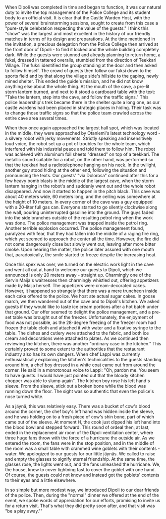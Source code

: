 
When Dipoli was completed in time and began to function, it was our natural duty to invite the top management of the Police College and its student body to an official visit. It is clear that the Castle Warden Host, with the power of several brainstorming sessions, sought to create from this case a "pure-style celebration respecting the value of the guests." I think this "show" was the largest and most excellent in the history of our friendly matches in terms of its design and preparations. At the time mentioned in the invitation, a precious delegation from the Police College then arrived at the front door of Dipoli - to find it locked and the whole building completely dark. While the guests were stunned and already planning to return home, a fuksi, dressed in tattered overalls, stumbled from the direction of Teekkari Village. The fuksi identified the group standing at the door and then asked to follow himself. The crowd of guests then follow our fuksi down to the sports field and by that along the village side's hillside to the gaping, newly mined shelter. This ended the guide's mission, and he did not know anything else about the whole thing. At the mouth of the cave, a pre-lit storm lantern burned, and next to it stood a cardboard table with the text: "Take the lantern, step into the cave, and follow the traffic signs." This police leadership's trek became there in the shelter quite a long one, as our castle wardens had been placed in strategic places in hiding. Their task was to change those traffic signs so that the police team crawled across the entire cave area several times.

When they once again approached the largest hall spot, which was located in the middle, they were approached by Otaniemi's latest technology word - a silvery robot with jerky movements. Strictly speaking and insensitively loud voice, the robot set up a pot of troubles for the whole team, which interfered with his industrial peace and told them to follow him. The robot was achieved with aluminum foil sheets "dressed" on top of a teekkari. The metallic sound suitable for a robot, on the other hand, was performed so that the teekkari had a radiotelephone hanging on his neck. In the twilight, another guy stood hiding at the other end, following the situation and pronouncing the texts. Our guests' "via Dolorosa" continued after this for a few heavy bomb blasts in the middle of the largest cave, when the storm lantern hanging in the robot's and suddenly went out and the whole robot disappeared. And now it started to happen in the pitch black. This cave was about 40 meters wide, 60 meters long, and the ceiling was somewhere at the height of 10 meters. In every corner of the cave was a guy equipped with a 20-liter full gas can. Everyone started to go silently clockwise along the wall, pouring uninterrupted gasoline into the ground. The guys faded into the side branches outside of the resulting petrol ring when the work was done. The police management was trapped inside the petrol ring. Another terrible explosion occurred. The police management found, paralyzed with fear, that they had fallen into the middle of a raging fire ring, which yet seemed to approach the center all the time. However, the fire did not come dangerously close but slowly went out, leaving after more bitter smoke. Upon hearing the matter, the police later assured with one mouth that, paradoxically, the smile started to freeze despite the increasing heat.

Once this spex was over, we turned on the electric work light in the cave and went all out at hand to welcome our guests to Dipoli, which we announced is only 20 meters away - straight up. Charmingly one of the Servin Maija's waitresses then charmingly whistled out, offering appetizers made by Maija herself. The appetizers were cream-decorated cakes. However, it happened so strangely that there was a mere truncheon inside each cake offered to the police. We host ate actual sugar cakes. In goose march, we then wandered out of the cave and to Dipoli's kitchen. We asked guests if they would like to taste ice cream portions after a hot batch under that ground. Our offer seemed to delight the police management, and a pre-set table was brought out of the freezer. Unfortunately, the enjoyment of food was not possible, as the 28-degree freezing of the freezer room had frozen the table cloth and attached it with water and a fixative syringe to the table. The dishes and cutlery were attached to the fabric, and both ice cream and decorations were attached to plates. As we continued then reviewing the kitchen, there was another "ordinary case in the kitchen." This certainly proved to some extent to the authorities that the restaurant industry also has its own dangers. When chef Lappi was currently enthusiastically explaining the kitchen's technicalities to the guests standing around him, a chef boy dressed in a white coat came out from around the corner. He said in a monotonous voice to Lappi: "Oh, pardon me. You seem to have guests. I would have just pointed out that the bloody kitchen chopper was able to slump again". The kitchen boy rose his left hand's sleeve. From the sleeve, stick out a broken bone while the blood was running down the floor. The sight was so authentic that even the police's nose turned white.

As a jäynä, this was relatively easy. There was a bucket of cow's blood around the corner, the chef boy's left hand was hidden inside the sleeve, and he was holding on to a fresh piece of cow's shin bone, part of which came out of the sleeve. At moment H, the cook just dipped his left hand into the blood bowl and stepped forward. This round of ordeal then, at last, ended in the replacement air room of the Dipoli ventilation center, where three huge fans throw with the force of a hurricane the outside air. As we entered the room, the fans were in the stop position, and in the middle of the room was a small table with crammed wine goblets with their contents - water. We apologized to our guests for our little jäynäs. We called to raise and empty the glasses to signify eternal friendship. At the same time, the glasses rose, the lights went out, and the fans unleashed the hurricane. We, the house, knew to cover lightning fast to cover the goblet with one hand. Of course, the guests could not know and instead got the goblets' contents to their eyes and a little elsewhere.

In so simple but more modest way, we introduced Dipoli to our dear friends of the police. Then, during the "normal" dinner we offered at the end of the event, we spoke words of appreciation for our efforts, promising to invite us for a return visit. That's what they did pretty soon after, and that visit was "be a play away.""
